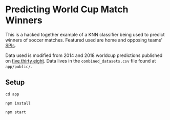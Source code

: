 # Predicting World Cup Match Winners

This is a hacked together example of a KNN classifier being used to predict winners of soccer matches.  Featured used are home and opposing teams' [SPIs](https://www.espn.com/world-cup/story/_/id/4447078/ce/us/guide-espn-spi-ratings).


Data used is modified from 2014 and 2018 worldcup predictions published on [five thirty eight](https://fivethirtyeight.com/interactives/world-cup/).  Data lives in the `combined_datasets.csv` file found at `app/public/`.

## Setup

`cd app`

`npm install`

`npm start`
